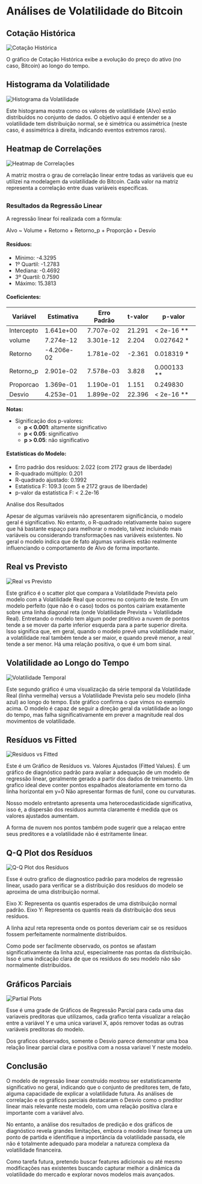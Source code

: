 # Análises de Volatilidade do Bitcoin

## Cotação Histórica
![Cotação Histórica](graficos/cotacao_historica.png)

O gráfico de Cotação Histórica exibe a evolução do preço do ativo (no caso, Bitcoin) ao longo do tempo.


## Histograma da Volatilidade
![Histograma da Volatilidade](graficos/histograma_volatilidade.png)

Este histograma mostra como os valores de volatilidade (Alvo) estão distribuídos no conjunto de dados.
O objetivo aqui é entender se a volatilidade tem distribuição normal, se é simétrica ou assimétrica (neste caso, é assimétrica à direita, indicando eventos extremos raros).


## Heatmap de Correlações
![Heatmap de Correlações](graficos/heatmap_correlacoes.png)

A matriz mostra o grau de correlação linear entre todas as variáveis que eu utilizei na modelagem da volatilidade do Bitcoin. Cada valor na matriz representa a correlação entre duas variáveis específicas.

## 

### Resultados da Regressão Linear

A regressão linear foi realizada com a fórmula:

Alvo ~ Volume + Retorno + Retorno_p + Proporção + Desvio

#### Resíduos:

- Mínimo: -4.3295
- 1º Quartil: -1.2783
- Mediana: -0.4692
- 3º Quartil: 0.7590
- Máximo: 15.3813

#### Coeficientes:

| Variável    | Estimativa    | Erro Padrão   | t-valor  | p-valor   |
|-------------|---------------|---------------|----------|-----------|
| Intercepto  | 1.641e+00     | 7.707e-02     | 21.291   | < 2e-16 **|
| volume      | 7.274e-12     | 3.301e-12     | 2.204    | 0.027642 * |
| Retorno     | -4.206e-02    | 1.781e-02     | -2.361   | 0.018319 * |
| Retorno_p   | 2.901e-02     | 7.578e-03     | 3.828    | 0.000133 **|
| Proporcao   | 1.369e-01     | 1.190e-01     | 1.151    | 0.249830   |
| Desvio      | 4.253e-01     | 1.899e-02     | 22.396   | < 2e-16 **|

**Notas:**
- Significação dos p-valores: 
  - **p < 0.001**: altamente significativo
  - **p < 0.05**: significativo
  - **p > 0.05**: não significativo

#### Estatísticas do Modelo:

- Erro padrão dos resíduos: 2.022 (com 2172 graus de liberdade)
- R-quadrado múltiplo: 0.201
- R-quadrado ajustado: 0.1992
- Estatística F: 109.3 (com 5 e 2172 graus de liberdade)
- p-valor da estatística F: < 2.2e-16

Análise dos Resultados

Apesar de algumas variáveis não apresentarem significância, o modelo geral é significativo. No entanto, o R-quadrado relativamente baixo sugere que há bastante espaço para melhorar o modelo, talvez incluindo mais variáveis ou considerando transformações nas variáveis existentes. No geral o modelo indica que de fato algumas variáveis estão realmente influenciando o comportamento de Alvo de forma importante.

## Real vs Previsto
![Real vs Previsto](graficos/real_vs_previsto.png)

Este gráfico é o scatter plot que compara a Volatilidade Prevista pelo modelo com a Volatilidade Real que ocorreu no conjunto de teste.
Em um modelo perfeito (que não é o caso) todos os pontos cairiam exatamente sobre uma linha diagonal reta (onde Volatilidade Prevista = Volatilidade Real).
Entretando o modelo tem algum poder preditivo a nuvem de pontos tende a se mover da parte inferior esquerda para a parte superior direita. Isso significa que, em geral, quando o modelo prevê uma volatilidade maior, a volatilidade real também tende a ser maior, e quando prevê menor, a real tende a ser menor. Há uma relação positiva, o que é um bom sinal.

## Volatilidade ao Longo do Tempo
![Volatilidade Temporal](graficos/volatilidade_temporal.png)

Este segundo gráfico é uma visualização da série temporal da Volatilidade Real (linha vermelha) versus a Volatilidade Prevista pelo seu modelo (linha azul) ao longo do tempo.
Este gráfico confirma o que vimos no exemplo acima. O modelo é capaz de seguir a direção geral da volatilidade ao longo do tempo, mas falha significativamente em prever a magnitude real dos movimentos de volatilidade. 

## Resíduos vs Fitted
![Resíduos vs Fitted](graficos/residuos_vs_fitted.png)

Este é um Gráfico de Resíduos vs. Valores Ajustados (Fitted Values).
É um gráfico de diagnóstico padrão para avaliar a adequação de um modelo de regressão linear, geralmente gerado a partir dos dados de treinamento.
Um grafico ideal deve conter pontos espalhados aleatoriamente em torno da linha horizontal em y=0
Não apresentar formas de funil, cone ou curvaturas.

Nosso modelo entretanto apresenta uma heterocedasticidade significativa, isso é, a dispersão dos resíduos aumnta claramente é medida que os valores ajustados aumentam.

A forma de nuvem nos pontos também pode sugerir que a relaçao entre seus preditores e a volatilidade não é estritamente linear.

## Q-Q Plot dos Resíduos
![Q-Q Plot dos Resíduos](graficos/qqplot_residuos.png)

Esse é outro grafico de diagnostico padrão para modelos de regressão linear, usado para verificar se a distribuição dos residuos do modelo se aproxima de uma distribuição normal.

Eixo X: Representa os quantis esperados de uma distribuição normal padrão.
Eixo Y: Representa os quantis reais da distribuição dos seus resíduos.

A linha azul reta representa onde os pontos deveriam cair se os resíduos fossem perfeitamente normalmente distribuídos.

Como pode ser facilmente observado, os pontos se afastam significativamente da linha azul, especialmente nas pontas da distribuição. Isso é uma indicação clara de que os resíduos do seu modelo não são normalmente distribuídos.

## Gráficos Parciais
![Partial Plots](graficos/partial_plots.png)

Esse é uma grade de Gráficos de Regressão Parcial para cada uma das variaveis preditoras que utilizamos, cada grafico tenta visualizar a relação entre a variável Y e uma unica variavel X, após remover todas as outras variáveis preditoras do modelo.

Dos graficos observados, somente o Desvio parece demonstrar uma boa relação linear parcial clara e positiva com a nossa variavel Y neste modelo.

## Conclusão

O modelo de regressão linear construído mostrou ser estatisticamente significativo no geral, indicando que o conjunto de preditores tem, de fato, alguma capacidade de explicar a volatilidade futura. As análises de correlação e os gráficos parciais destacaram o Desvio como o preditor linear mais relevante neste modelo, com uma relação positiva clara e importante com a variável alvo.

No entanto, a análise dos resultados de predição e dos gráficos de diagnóstico revela grandes limitações, embora o modelo linear forneça um ponto de partida e identifique a importância da volatilidade passada, ele não é totalmente adequado para modelar a natureza complexa da volatilidade financeira.

Como tarefa futura, pretendo buscar features adicionais ou até mesmo modificações nas existentes buscando capturar melhor a dinâmica da volatilidade do mercado e explorar novos modelos mais avançados.
